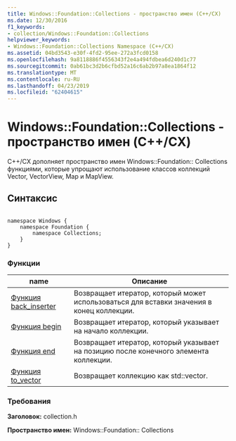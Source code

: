 ```yaml
---
title: Windows::Foundation::Collections - пространство имен (C++/CX)
ms.date: 12/30/2016
f1_keywords:
- collection/Windows::Foundation::Collections
helpviewer_keywords:
- Windows::Foundation::Collections Namespace (C++/CX)
ms.assetid: 04bd3543-e30f-4fd2-95ee-272a3fcd0158
ms.openlocfilehash: 9a8118886f4556343f2e4a494fdbea6d240d1c77
ms.sourcegitcommit: 0ab61bc3d2b6cfbd52a16c6ab2b97a8ea1864f12
ms.translationtype: MT
ms.contentlocale: ru-RU
ms.lasthandoff: 04/23/2019
ms.locfileid: "62404615"
---
```

# <a name="windowsfoundationcollections-namespace-ccx"></a>Windows::Foundation::Collections - пространство имен (C++/CX)

C++/CX дополняет пространство имен Windows::Foundation:: Collections функциями, которые упрощают использование классов коллекций Vector, VectorView, Map и MapView.

## <a name="syntax"></a>Синтаксис

```

namespace Windows {
    namespace Foundation {
        namespace Collections;
    }
}
```

### <a name="functions"></a>Функции

|name|Описание|
|----------|-----------------|
|[Функция back_inserter](../cppcx/back-inserter-function.md)|Возвращает итератор, который может использоваться для вставки значения в конец коллекции.|
|[Функция begin](../cppcx/begin-function.md)|Возвращает итератор, который указывает на начало коллекции.|
|[Функция end](../cppcx/end-function.md)|Возвращает итератор, который указывает на позицию после конечного элемента коллекции.|
|[Функция to_vector](../cppcx/to-vector-function.md)|Возвращает коллекцию как std::vector.|

### <a name="requirements"></a>Требования

**Заголовок:** collection.h

**Пространство имен:** Windows::Foundation:: Collections
